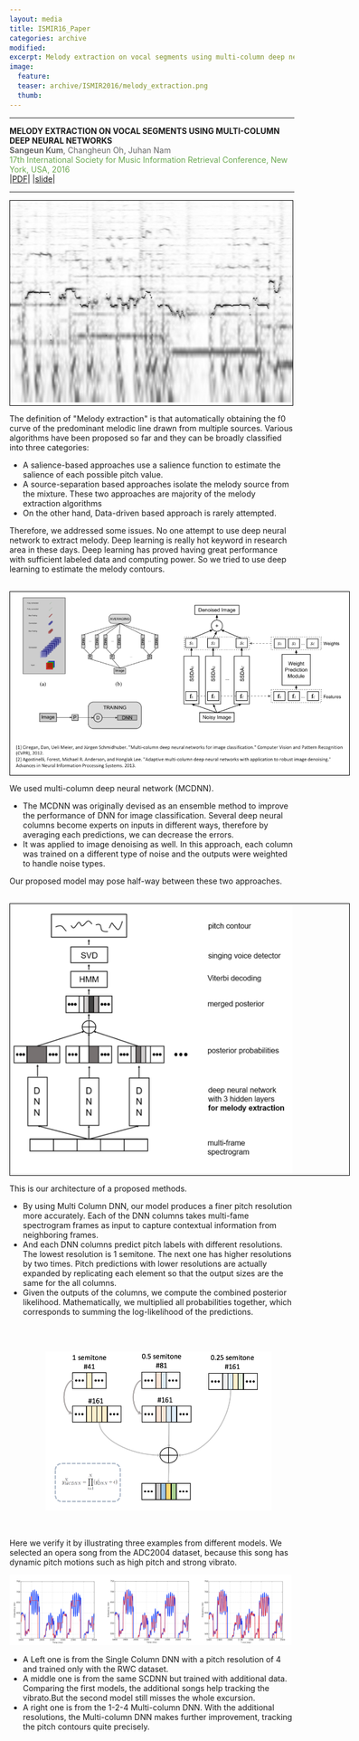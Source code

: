 ```yaml
---
layout: media
title: ISMIR16_Paper
categories: archive
modified:
excerpt: Melody extraction on vocal segments using multi-column deep neural networks
image:
  feature:
  teaser: archive/ISMIR2016/melody_extraction.png
  thumb:
---
```

<hr>
<b> MELODY EXTRACTION ON VOCAL SEGMENTS USING MULTI-COLUMN DEEP NEURAL NETWORKS </b><br>
<span style="color:#666666"> <b>Sangeun Kum</b>, Changheun Oh, Juhan Nam</span><br>
<span style="color:#6aa84f"> 17th International Society for Music Information Retrieval Conference, New York, USA, 2016</span><br>
|<a href = "https://wp.nyu.edu/ismir2016/wp-content/uploads/sites/2294/2016/07/119_Paper.pdf" target="_blank">PDF</a>|
|<a href = "http://www.slideshare.net/SangeunKum/ismir-2016melody-extraction" target="_blank">slide</a>|

<hr>

<div style="width:500px; border:1px solid black;">
<img src="/images/archive/ISMIR2016/pitch.png"  width="500"  >
</div>

<p>
  The definition of "Melody extraction" is that automatically obtaining the f0 curve of the predominant melodic line drawn from multiple sources. Various algorithms have been proposed so far and they can be broadly classified into three categories:<br>
<p>
  <ul>
  <li> A salience-based approaches use a salience function to estimate the salience of each possible pitch value.</li>
  <li> A source-separation based approaches isolate the melody source from the mixture. These two approaches are majority of the melody extraction algorithms</li>
  <li>On the other hand, Data-driven based approach is rarely attempted.</li>
  </ul>
</p>

<p>
Therefore, we addressed some issues. No one attempt to use deep neural network to extract melody.
Deep learning is really hot keyword in research area in these days. Deep learning has proved having great performance with sufficient labeled data and computing power. So we tried to use deep learning to estimate the melody contours.
</p>

<br>
<div style="width:600px; border:1px solid black;">
  <img src="/images/archive/ISMIR2016/MCDNN.png"  width="600"  >
</div>

<p>We used multi-column deep neural network (MCDNN).
<ul>
  <li>
    The MCDNN was originally devised as an ensemble method to improve the performance of DNN for image classification. Several deep neural columns become experts on inputs in different ways, therefore by averaging each predictions, we can decrease the errors.</li>
  <li>
    It was applied to image denoising as well. In this approach, each column was trained on a different type of noise and the outputs were weighted to handle noise types.</li></ul>
Our proposed model may pose half-way between these two approaches.</p>

<br>
<div style="width:600px; border:1px solid black;">
<img src="/images/archive/ISMIR2016/melody_extraction.png"  width="500"  >
</div>

<p>
This is our architecture of a proposed methods.
<ul>
<li> By using Multi Column DNN, our model produces a finer pitch resolution more accurately. Each of the DNN columns takes multi-fame spectrogram frames as input to capture contextual information from neighboring frames. </li>
<li> And each DNN columns predict pitch labels with different resolutions. The lowest resolution is 1 semitone. The next one has higher resolutions by two times. Pitch predictions with lower resolutions are actually expanded by replicating each element so that the output sizes are the same for the all columns. </li>
<li>
Given the outputs of the columns, we compute the combined posterior likelihood. Mathematically, we multiplied all probabilities together, which corresponds to summing the log-likelihood of the predictions.

<br><br>
<p align="center"><img src="/images/archive/ISMIR2016/sum.png"  width="400" ></p> <br>
</li>
</ul>
</p>
<p>
Here we verify it by illustrating three examples from different models.
We selected an opera song from the ADC2004 dataset, because this song has dynamic pitch motions such as high pitch and strong vibrato.</p>

<div style="width:33%; float:left;">
<img src="/images/archive/ISMIR2016/result_1.png"  width="300"  >
</div>
<div style="width:33%; float:left;">
<img src="/images/archive/ISMIR2016/result_2.png"  width="300"  >
</div>
<div style="width:33%; float:left;">
<img src="/images/archive/ISMIR2016/result_3.png"  width="300"  >
</div>
<div style="clear:both"></div>



<ul>
<li>A Left one is from the Single Column DNN with a pitch resolution of 4 and trained only with the RWC dataset.</li>
<li>A middle one is from the same SCDNN but trained with additional data. Comparing the first models, the additional songs help tracking the vibrato.But the second model still misses the whole excursion.</li>
<li>A right one is from the 1-2-4 Multi-column DNN. With the additional resolutions, the Multi-column DNN makes further improvement, tracking the pitch contours quite precisely.</li>


<p>
</p>

<p>
</p>
